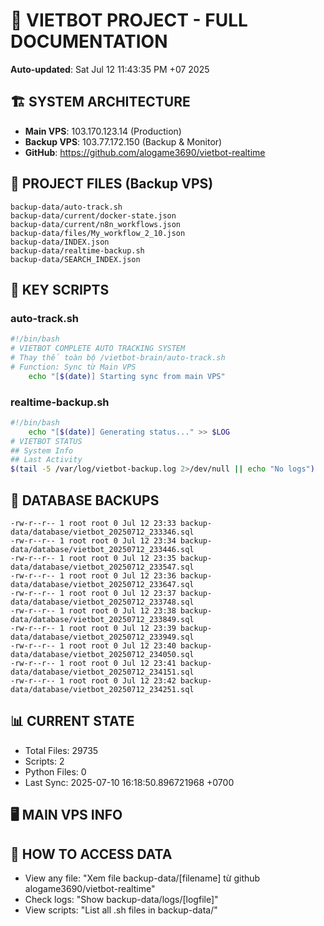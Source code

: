 # 🤖 VIETBOT PROJECT - FULL DOCUMENTATION
**Auto-updated**: Sat Jul 12 11:43:35 PM +07 2025

## 🏗️ SYSTEM ARCHITECTURE
- **Main VPS**: 103.170.123.14 (Production)
- **Backup VPS**: 103.77.172.150 (Backup & Monitor)
- **GitHub**: https://github.com/alogame3690/vietbot-realtime

## 📁 PROJECT FILES (Backup VPS)
```
backup-data/auto-track.sh
backup-data/current/docker-state.json
backup-data/current/n8n_workflows.json
backup-data/files/My_workflow_2_10.json
backup-data/INDEX.json
backup-data/realtime-backup.sh
backup-data/SEARCH_INDEX.json
```

## 🔧 KEY SCRIPTS
### auto-track.sh
```bash
#!/bin/bash
# VIETBOT COMPLETE AUTO TRACKING SYSTEM
# Thay thế toàn bộ /vietbot-brain/auto-track.sh
# Function: Sync từ Main VPS
    echo "[$(date)] Starting sync from main VPS"
```
### realtime-backup.sh
```bash
#!/bin/bash
    echo "[$(date)] Generating status..." >> $LOG
# VIETBOT STATUS
## System Info
## Last Activity
$(tail -5 /var/log/vietbot-backup.log 2>/dev/null || echo "No logs")
```

## 💾 DATABASE BACKUPS
```
-rw-r--r-- 1 root root 0 Jul 12 23:33 backup-data/database/vietbot_20250712_233346.sql
-rw-r--r-- 1 root root 0 Jul 12 23:34 backup-data/database/vietbot_20250712_233446.sql
-rw-r--r-- 1 root root 0 Jul 12 23:35 backup-data/database/vietbot_20250712_233547.sql
-rw-r--r-- 1 root root 0 Jul 12 23:36 backup-data/database/vietbot_20250712_233647.sql
-rw-r--r-- 1 root root 0 Jul 12 23:37 backup-data/database/vietbot_20250712_233748.sql
-rw-r--r-- 1 root root 0 Jul 12 23:38 backup-data/database/vietbot_20250712_233849.sql
-rw-r--r-- 1 root root 0 Jul 12 23:39 backup-data/database/vietbot_20250712_233949.sql
-rw-r--r-- 1 root root 0 Jul 12 23:40 backup-data/database/vietbot_20250712_234050.sql
-rw-r--r-- 1 root root 0 Jul 12 23:41 backup-data/database/vietbot_20250712_234151.sql
-rw-r--r-- 1 root root 0 Jul 12 23:42 backup-data/database/vietbot_20250712_234251.sql
```

## 📊 CURRENT STATE
- Total Files: 29735
- Scripts: 2
- Python Files: 0
- Last Sync: 2025-07-10 16:18:50.896721968 +0700

## 🖥️ MAIN VPS INFO


## 🚨 HOW TO ACCESS DATA
- View any file: "Xem file backup-data/[filename] từ github alogame3690/vietbot-realtime"
- Check logs: "Show backup-data/logs/[logfile]"
- View scripts: "List all .sh files in backup-data/"
